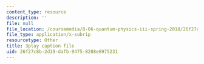 ```yaml
---
content_type: resource
description: ''
file: null
file_location: /coursemedia/8-06-quantum-physics-iii-spring-2018/26f27c8b2d19dafb94758288e6975231_OZXEb8FxZQ.srt
file_type: application/x-subrip
resourcetype: Other
title: 3play caption file
uid: 26f27c8b-2d19-dafb-9475-8288e6975231
---
```

